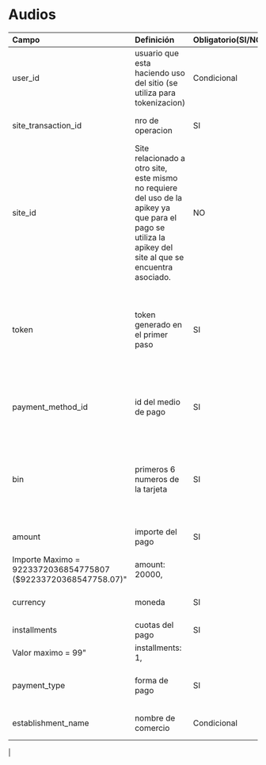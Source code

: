 # Audios
|Campo         |Definición                 |Obligatorio(SI/NO)                     |Validación                                 |Ejemplo                                                               |
|:----------------|:--------------------|:-------------------------------|:-------------------------------------|:---------------------------------------------------------------------|
|user_id|		usuario que esta haciendo uso del sitio (se utiliza para tokenizacion)|		Condicional|		Sin validacion|		user_id: "marcos"|
|site_transaction_id|		nro de operacion|		SI|		Alfanumerico de hasta 39 caracteres|		site_transaction_id: "prueba 1"|
|site_id|		Site relacionado a otro site, este mismo no requiere del uso de la apikey ya que para el pago se utiliza la apikey del site al que se encuentra asociado.|		NO|		Se debe encontrar configurado en la tabla site_merchant como merchant_id del site_id|		site_id: "28464385"|
|token|		token generado en el primer paso|		SI|		Alfanumerico de hasta 36 caracteres. No se podra ingresar un token utilizado para un  pago generado anteriormente.|		token: ""|
|payment_method_id|		id del medio de pago|		SI|		El id debe coincidir con el medio de pago de tarjeta ingresada.|		payment_method_id: 1,|
|bin|		primeros 6 numeros de la tarjeta|		SI|		Se valida que sean los primeros 6 digitos de la tarjeta ingresada al generar el token. |		bin: "456578"|
|amount|		importe del pago|		SI|		"Importe minimo = 1 ($0.01)
Importe Maximo = 9223372036854775807 ($92233720368547758.07)"|		amount: 20000,|
|currency|		moneda|		SI|		Valor permitido: ARS|		currency: "ARS"|
|installments|		cuotas del pago|		SI|		"Valor minimo = 1 
Valor maximo = 99"|		installments: 1,|
|payment_type|		forma de pago|		SI|		Valor permitido: single / distributed|		payment_type: "single"|
|establishment_name|		nombre de comercio|		Condicional|		Alfanumerico de hasta 25 caracteres|		establishment_name : "prueba desa soft"|
|
